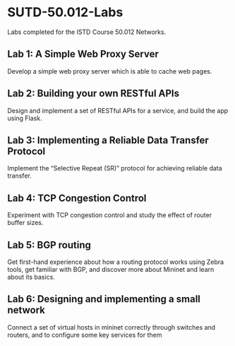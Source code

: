 # SUTD-50.012-Labs
Labs completed for the ISTD Course 50.012 Networks.

## Lab 1: A Simple Web Proxy Server
Develop a simple web proxy server which is able to cache web pages.

## Lab 2: Building your own RESTful APIs
Design and implement a set of RESTful APIs for a service, and build the app using Flask.

## Lab 3: Implementing a Reliable Data Transfer Protocol
Implement the “Selective Repeat (SR)” protocol for achieving reliable data transfer.

## Lab 4: TCP Congestion Control
Experiment with TCP congestion control and study the effect of router buffer sizes.

## Lab 5: BGP routing
Get first-hand experience about how a routing protocol works using Zebra tools, get familiar with BGP, and discover more about Mininet and learn about its basics.

## Lab 6: Designing and implementing a small network
Connect a set of virtual hosts in mininet correctly through switches and routers, and to configure some key services for them
